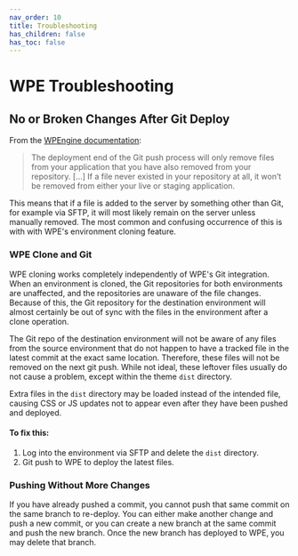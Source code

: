 ```yaml
---
nav_order: 10
title: Troubleshooting
has_children: false
has_toc: false
---
```

# WPE Troubleshooting

## No or Broken Changes After Git Deploy
From the [WPEngine documentation][WPEDoc]:
> The deployment end of the Git push process will only remove files from your application that
> you have also removed from your repository.
> [...]
> If a file never existed in your repository at all,
> it won’t be removed from either your live or staging application.

This means that if a file is added to the server by something other than Git,
for example via SFTP,
it will most likely remain on the server unless manually removed.
The most common and confusing occurrence of this is with with WPE's environment cloning feature.

### WPE Clone and Git
WPE cloning works completely independently of WPE's Git integration.
When an environment is cloned, the Git repositories for both environments are unaffected,
and the repositories are unaware of the file changes.
Because of this, the Git repository for the destination environment will almost certainly be
out of sync with the files in the environment after a clone operation.

The Git repo of the destination environment will not be aware of any files from the source
environment that do not happen to have a tracked file in the latest commit at the exact same
location.
Therefore, these files will not be removed on the next git push.
While not ideal, these leftover files usually do not cause a problem,
except within the theme `dist` directory.

Extra files in the `dist` directory may be loaded instead of the intended file,
causing CSS or JS updates not to appear even after they have been pushed and deployed.

#### To fix this:
1. Log into the environment via SFTP and delete the `dist` directory.
1. Git push to WPE to deploy the latest files.

### Pushing Without More Changes
If you have already pushed a commit,
you cannot push that same commit on the same branch to re-deploy.
You can either make another change and push a new commit,
or you can create a new branch at the same commit and push the new branch.
Once the new branch has deployed to WPE, you may delete that branch.

[WPEDoc]: https://wpengine.com/support/git/#Removing_Files_with_Git_push
